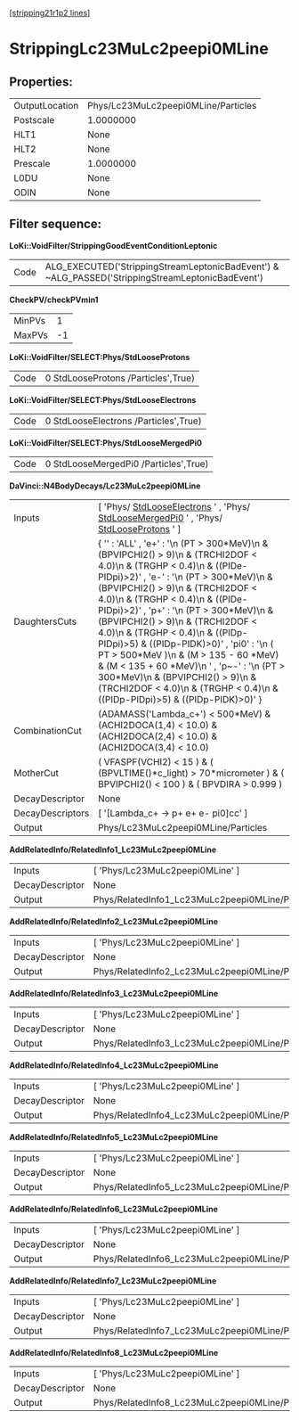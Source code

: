 [[stripping21r1p2 lines]](./stripping21r1p2-leptonic)

# StrippingLc23MuLc2peepi0MLine

## Properties:

|                |                                     |
|----------------|-------------------------------------|
| OutputLocation | Phys/Lc23MuLc2peepi0MLine/Particles |
| Postscale      | 1.0000000                           |
| HLT1           | None                                |
| HLT2           | None                                |
| Prescale       | 1.0000000                           |
| L0DU           | None                                |
| ODIN           | None                                |

## Filter sequence:

**LoKi::VoidFilter/StrippingGoodEventConditionLeptonic**

|      |                                                                                                   |
|------|---------------------------------------------------------------------------------------------------|
| Code | ALG_EXECUTED('StrippingStreamLeptonicBadEvent') & \~ALG_PASSED('StrippingStreamLeptonicBadEvent') |

**CheckPV/checkPVmin1**

|        |     |
|--------|-----|
| MinPVs | 1   |
| MaxPVs | -1  |

**LoKi::VoidFilter/SELECT:Phys/StdLooseProtons**

|      |                                     |
|------|-------------------------------------|
| Code | 0 StdLooseProtons /Particles',True) |

**LoKi::VoidFilter/SELECT:Phys/StdLooseElectrons**

|      |                                       |
|------|---------------------------------------|
| Code | 0 StdLooseElectrons /Particles',True) |

**LoKi::VoidFilter/SELECT:Phys/StdLooseMergedPi0**

|      |                                       |
|------|---------------------------------------|
| Code | 0 StdLooseMergedPi0 /Particles',True) |

**DaVinci::N4BodyDecays/Lc23MuLc2peepi0MLine**

|                  |                                                                                                                                                                                                                                                                                                                                                                                                                                                                                                                                                                                                                                       |
|------------------|---------------------------------------------------------------------------------------------------------------------------------------------------------------------------------------------------------------------------------------------------------------------------------------------------------------------------------------------------------------------------------------------------------------------------------------------------------------------------------------------------------------------------------------------------------------------------------------------------------------------------------------|
| Inputs           | [ 'Phys/ [StdLooseElectrons](./stripping21r1p2-stdlooseelectrons) ' , 'Phys/ [StdLooseMergedPi0](./stripping21r1p2-stdloosemergedpi0) ' , 'Phys/ [StdLooseProtons](./stripping21r1p2-stdlooseprotons) ' ]                                                                                                                                                                                                                                                                                                                                                                                                                           |
| DaughtersCuts    | { '' : 'ALL' , 'e+' : '\n (PT \> 300\*MeV)\n & (BPVIPCHI2() \> 9)\n & (TRCHI2DOF \< 4.0)\n & (TRGHP \< 0.4)\n & ((PIDe-PIDpi)\>2)' , 'e-' : '\n (PT \> 300\*MeV)\n & (BPVIPCHI2() \> 9)\n & (TRCHI2DOF \< 4.0)\n & (TRGHP \< 0.4)\n & ((PIDe-PIDpi)\>2)' , 'p+' : '\n (PT \> 300\*MeV)\n & (BPVIPCHI2() \> 9)\n & (TRCHI2DOF \< 4.0)\n & (TRGHP \< 0.4)\n & ((PIDp-PIDpi)\>5) & ((PIDp-PIDK)\>0)' , 'pi0' : '\n ( PT \> 500\*MeV )\n & (M \> 135 - 60 \*MeV) & (M \< 135 + 60 \*MeV)\n ' , 'p\~-' : '\n (PT \> 300\*MeV)\n & (BPVIPCHI2() \> 9)\n & (TRCHI2DOF \< 4.0)\n & (TRGHP \< 0.4)\n & ((PIDp-PIDpi)\>5) & ((PIDp-PIDK)\>0)' } |
| CombinationCut   | (ADAMASS('Lambda_c+') \< 500\*MeV) & (ACHI2DOCA(1,4) \< 10.0) & (ACHI2DOCA(2,4) \< 10.0) & (ACHI2DOCA(3,4) \< 10.0)                                                                                                                                                                                                                                                                                                                                                                                                                                                                                                                   |
| MotherCut        | ( VFASPF(VCHI2) \< 15 ) & ( (BPVLTIME()\*c_light) \> 70\*micrometer ) & ( BPVIPCHI2() \< 100 ) & ( BPVDIRA \> 0.999 )                                                                                                                                                                                                                                                                                                                                                                                                                                                                                                                 |
| DecayDescriptor  | None                                                                                                                                                                                                                                                                                                                                                                                                                                                                                                                                                                                                                                  |
| DecayDescriptors | [ '[Lambda_c+ -\> p+ e+ e- pi0]cc' ]                                                                                                                                                                                                                                                                                                                                                                                                                                                                                                                                                                                              |
| Output           | Phys/Lc23MuLc2peepi0MLine/Particles                                                                                                                                                                                                                                                                                                                                                                                                                                                                                                                                                                                                   |

**AddRelatedInfo/RelatedInfo1_Lc23MuLc2peepi0MLine**

|                 |                                                  |
|-----------------|--------------------------------------------------|
| Inputs          | [ 'Phys/Lc23MuLc2peepi0MLine' ]                |
| DecayDescriptor | None                                             |
| Output          | Phys/RelatedInfo1_Lc23MuLc2peepi0MLine/Particles |

**AddRelatedInfo/RelatedInfo2_Lc23MuLc2peepi0MLine**

|                 |                                                  |
|-----------------|--------------------------------------------------|
| Inputs          | [ 'Phys/Lc23MuLc2peepi0MLine' ]                |
| DecayDescriptor | None                                             |
| Output          | Phys/RelatedInfo2_Lc23MuLc2peepi0MLine/Particles |

**AddRelatedInfo/RelatedInfo3_Lc23MuLc2peepi0MLine**

|                 |                                                  |
|-----------------|--------------------------------------------------|
| Inputs          | [ 'Phys/Lc23MuLc2peepi0MLine' ]                |
| DecayDescriptor | None                                             |
| Output          | Phys/RelatedInfo3_Lc23MuLc2peepi0MLine/Particles |

**AddRelatedInfo/RelatedInfo4_Lc23MuLc2peepi0MLine**

|                 |                                                  |
|-----------------|--------------------------------------------------|
| Inputs          | [ 'Phys/Lc23MuLc2peepi0MLine' ]                |
| DecayDescriptor | None                                             |
| Output          | Phys/RelatedInfo4_Lc23MuLc2peepi0MLine/Particles |

**AddRelatedInfo/RelatedInfo5_Lc23MuLc2peepi0MLine**

|                 |                                                  |
|-----------------|--------------------------------------------------|
| Inputs          | [ 'Phys/Lc23MuLc2peepi0MLine' ]                |
| DecayDescriptor | None                                             |
| Output          | Phys/RelatedInfo5_Lc23MuLc2peepi0MLine/Particles |

**AddRelatedInfo/RelatedInfo6_Lc23MuLc2peepi0MLine**

|                 |                                                  |
|-----------------|--------------------------------------------------|
| Inputs          | [ 'Phys/Lc23MuLc2peepi0MLine' ]                |
| DecayDescriptor | None                                             |
| Output          | Phys/RelatedInfo6_Lc23MuLc2peepi0MLine/Particles |

**AddRelatedInfo/RelatedInfo7_Lc23MuLc2peepi0MLine**

|                 |                                                  |
|-----------------|--------------------------------------------------|
| Inputs          | [ 'Phys/Lc23MuLc2peepi0MLine' ]                |
| DecayDescriptor | None                                             |
| Output          | Phys/RelatedInfo7_Lc23MuLc2peepi0MLine/Particles |

**AddRelatedInfo/RelatedInfo8_Lc23MuLc2peepi0MLine**

|                 |                                                  |
|-----------------|--------------------------------------------------|
| Inputs          | [ 'Phys/Lc23MuLc2peepi0MLine' ]                |
| DecayDescriptor | None                                             |
| Output          | Phys/RelatedInfo8_Lc23MuLc2peepi0MLine/Particles |
